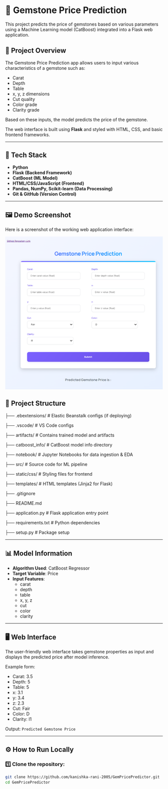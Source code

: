 # 💎 Gemstone Price Prediction

This project predicts the price of gemstones based on various parameters using a Machine Learning model (CatBoost) integrated into a Flask web application.

## 🚀 Project Overview

The Gemstone Price Prediction app allows users to input various characteristics of a gemstone such as:

- Carat
- Depth
- Table
- x, y, z dimensions
- Cut quality
- Color grade
- Clarity grade

Based on these inputs, the model predicts the price of the gemstone.

The web interface is built using **Flask** and styled with HTML, CSS, and basic frontend frameworks.

---

## 🧰 Tech Stack

- **Python**
- **Flask (Backend Framework)**
- **CatBoost (ML Model)**
- **HTML/CSS/JavaScript (Frontend)**
- **Pandas, NumPy, Scikit-learn (Data Processing)**
- **Git & GitHub (Version Control)**

---

## 🖼 Demo Screenshot

Here is a screenshot of the working web application interface:

![Gemstone Price Prediction UI](static/css/image/image.png)



## 📂 Project Structure


├── .ebextensions/ # Elastic Beanstalk configs (if deploying)

├── .vscode/ # VS Code configs

├── artifacts/ # Contains trained model and artifacts

├── catboost_info/ # CatBoost model info directory

├── notebook/ # Jupyter Notebooks for data 
ingestion & EDA

├── src/ # Source code for ML pipeline

├── static/css/ # Styling files for frontend

├── templates/ # HTML templates (Jinja2 for Flask)

├── .gitignore

├── README.md

├── application.py # Flask application entry point

├── requirements.txt # Python dependencies

├── setup.py # Package setup



---

## 📊 Model Information

- **Algorithm Used**: CatBoost Regressor
- **Target Variable**: Price
- **Input Features**:
  - carat
  - depth
  - table
  - x, y, z
  - cut
  - color
  - clarity

---

## 🖥 Web Interface

The user-friendly web interface takes gemstone properties as input and displays the predicted price after model inference.

Example form:

- Carat: 3.5  
- Depth: 5  
- Table: 5  
- x: 3.1  
- y: 3.4  
- z: 2.3  
- Cut: Fair  
- Color: D  
- Clarity: I1  

Output: `Predicted Gemstone Price`

---

## ⚙ How to Run Locally

### 1️⃣ Clone the repository:

```bash
git clone https://github.com/kanishka-rani-2005/GemPricePredictor.git
cd GemPricePredictor
